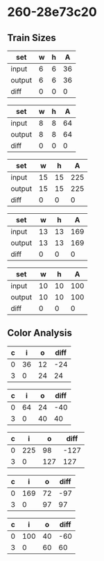 # 260-28e73c20
## Train Sizes

|set|w|h|A|
|---|---|---|---|
|input|6|6|36|
|output|6|6|36|
|diff|0|0|0|


|set|w|h|A|
|---|---|---|---|
|input|8|8|64|
|output|8|8|64|
|diff|0|0|0|


|set|w|h|A|
|---|---|---|---|
|input|15|15|225|
|output|15|15|225|
|diff|0|0|0|


|set|w|h|A|
|---|---|---|---|
|input|13|13|169|
|output|13|13|169|
|diff|0|0|0|


|set|w|h|A|
|---|---|---|---|
|input|10|10|100|
|output|10|10|100|
|diff|0|0|0|


## Color Analysis

|c|i|o|diff|
|---|---|---|---|
|0|36|12|-24|
|3|0|24|24|


|c|i|o|diff|
|---|---|---|---|
|0|64|24|-40|
|3|0|40|40|


|c|i|o|diff|
|---|---|---|---|
|0|225|98|-127|
|3|0|127|127|


|c|i|o|diff|
|---|---|---|---|
|0|169|72|-97|
|3|0|97|97|


|c|i|o|diff|
|---|---|---|---|
|0|100|40|-60|
|3|0|60|60|

